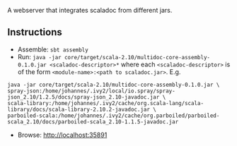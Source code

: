 A webserver that integrates scaladoc from different jars.

Instructions
------------

 * Assemble: `sbt assembly`
 * Run: `java -jar core/target/scala-2.10/multidoc-core-assembly-0.1.0.jar <scaladoc-descriptor>*` where each
   `<scaladoc-descriptor>` is of the form `<module-name>:<path to scaladoc.jar>`. E.g.

```
java -jar core/target/scala-2.10/multidoc-core-assembly-0.1.0.jar \
spray-json:/home/johannes/.ivy2/local/io.spray/spray-json_2.10/1.2.5/docs/spray-json_2.10-javadoc.jar \
scala-library:/home/johannes/.ivy2/cache/org.scala-lang/scala-library/docs/scala-library-2.10.2-javadoc.jar \
parboiled-scala:/home/johannes/.ivy2/cache/org.parboiled/parboiled-scala_2.10/docs/parboiled-scala_2.10-1.1.5-javadoc.jar
```
 * Browse: [http://localhost:35891](http://localhost:35891)
